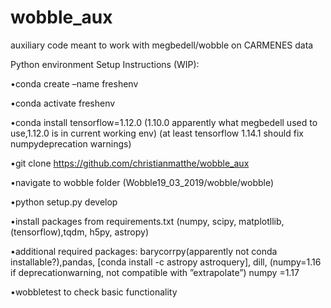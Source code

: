# wobble_aux
auxiliary code meant to work with megbedell/wobble on CARMENES data

Python environment Setup Instructions (WIP):

•conda create –name freshenv

•conda activate freshenv

•conda install tensorflow=1.12.0 (1.10.0 apparently what megbedell used to use,1.12.0 is in current working env) (at least tensorflow 1.14.1 should fix numpydeprecation warnings)

•git clone https://github.com/christianmatthe/wobble_aux

•navigate to wobble folder (Wobble19_03_2019/wobble/wobble)

•python setup.py develop

•install packages from requirements.txt (numpy, scipy, matplotllib, (tensorflow),tqdm, h5py, astropy)

•additional  required  packages:   barycorrpy(apparently  not  conda  installable?),pandas, [conda install -c astropy astroquery], dill, (numpy=1.16 if deprecationwarning, not compatible with ”extrapolate”) numpy =1.17

•wobbletest to check basic functionality

